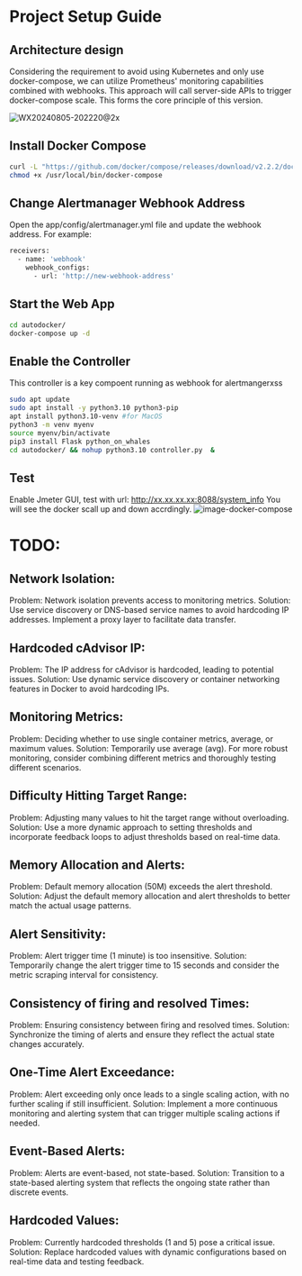# Project Setup Guide

## Architecture design

Considering the requirement to avoid using Kubernetes and only use docker-compose, we can utilize Prometheus' monitoring capabilities combined with webhooks. This approach will call server-side APIs to trigger docker-compose scale. This forms the core principle of this version.

![WX20240805-202220@2x](https://github.com/user-attachments/assets/cef7a104-a489-43a9-ae75-7b51832430f6)


## Install Docker Compose

```sh
curl -L "https://github.com/docker/compose/releases/download/v2.2.2/docker-compose-$(uname -s)-$(uname -m)" -o /usr/local/bin/docker-compose
chmod +x /usr/local/bin/docker-compose
```

## Change Alertmanager Webhook Address

Open the app/config/alertmanager.yml file and update the webhook address. For example:

```sh
receivers:
  - name: 'webhook'
    webhook_configs:
      - url: 'http://new-webhook-address'
```

## Start the Web App
```sh
cd autodocker/
docker-compose up -d
```
## Enable the Controller
This controller is a key compoent running as webhook for alertmangerxss 
```sh
sudo apt update
sudo apt install -y python3.10 python3-pip
apt install python3.10-venv #for MacOS
python3 -m venv myenv
source myenv/bin/activate
pip3 install Flask python_on_whales
cd autodocker/ && nohup python3.10 controller.py  &
```

## Test
Enable Jmeter GUI, test with url: http://xx.xx.xx.xx:8088/system_info
You will see the docker scall up and down accrdingly. 
![image-docker-compose](https://github.com/user-attachments/assets/f53e5f38-6e9c-45ab-82d0-4a37ac10111e)


# TODO:

## Network Isolation:
Problem: Network isolation prevents access to monitoring metrics.
Solution: Use service discovery or DNS-based service names to avoid hardcoding IP addresses. Implement a proxy layer to facilitate data transfer.

## Hardcoded cAdvisor IP:
Problem: The IP address for cAdvisor is hardcoded, leading to potential issues.
Solution: Use dynamic service discovery or container networking features in Docker to avoid hardcoding IPs.

## Monitoring Metrics:
Problem: Deciding whether to use single container metrics, average, or maximum values.
Solution: Temporarily use average (avg). For more robust monitoring, consider combining different metrics and thoroughly testing different scenarios.


## Difficulty Hitting Target Range:
Problem: Adjusting many values to hit the target range without overloading.
Solution: Use a more dynamic approach to setting thresholds and incorporate feedback loops to adjust thresholds based on real-time data.

## Memory Allocation and Alerts:
Problem: Default memory allocation (50M) exceeds the alert threshold.
Solution: Adjust the default memory allocation and alert thresholds to better match the actual usage patterns.

## Alert Sensitivity:
Problem: Alert trigger time (1 minute) is too insensitive.
Solution: Temporarily change the alert trigger time to 15 seconds and consider the metric scraping interval for consistency.

## Consistency of firing and resolved Times:
Problem: Ensuring consistency between firing and resolved times.
Solution: Synchronize the timing of alerts and ensure they reflect the actual state changes accurately.

## One-Time Alert Exceedance:
Problem: Alert exceeding only once leads to a single scaling action, with no further scaling if still insufficient.
Solution: Implement a more continuous monitoring and alerting system that can trigger multiple scaling actions if needed.

## Event-Based Alerts:
Problem: Alerts are event-based, not state-based.
Solution: Transition to a state-based alerting system that reflects the ongoing state rather than discrete events.

## Hardcoded Values:
Problem: Currently hardcoded thresholds (1 and 5) pose a critical issue.
Solution: Replace hardcoded values with dynamic configurations based on real-time data and testing feedback.
